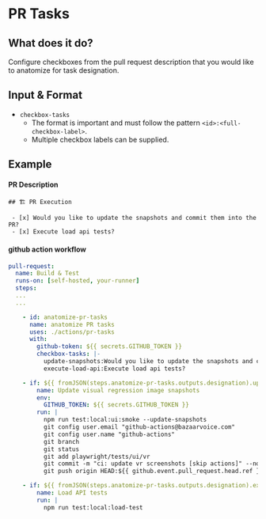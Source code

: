# PR Tasks

## What does it do?
  
  Configure checkboxes from the pull request description that you would like to anatomize for task designation.

## Input & Format

- `checkbox-tasks`
  - The format is important and must follow the pattern `<id>:<full-checkbox-label>`.
  - Multiple checkbox labels can be supplied.

## Example

#### PR Description
```
## 🏗️ PR Execution

 - [x] Would you like to update the snapshots and commit them into the PR?
 - [x] Execute load api tests?

```

#### github action workflow
```yaml
pull-request:
  name: Build & Test
  runs-on: [self-hosted, your-runner]
  steps:
  ...
  ...

    - id: anatomize-pr-tasks
      name: anatomize PR tasks
      uses: ./actions/pr-tasks
      with:
        github-token: ${{ secrets.GITHUB_TOKEN }}
        checkbox-tasks: |-
          update-snapshots:Would you like to update the snapshots and commit them into the PR?
          execute-load-api:Execute load api tests?

    - if: ${{ fromJSON(steps.anatomize-pr-tasks.outputs.designation).update-snapshots == 'true' }}
        name: Update visual regression image snapshots
        env:
          GITHUB_TOKEN: ${{ secrets.GITHUB_TOKEN }}
        run: |
          npm run test:local:ui:smoke --update-snapshots
          git config user.email "github-actions@bazaarvoice.com"
          git config user.name "github-actions"
          git branch
          git status
          git add playwright/tests/ui/vr
          git commit -m "ci: update vr screenshots [skip actions]" --no-verify
          git push origin HEAD:${{ github.event.pull_request.head.ref }} --no-verify

    - if: ${{ fromJSON(steps.anatomize-pr-tasks.outputs.designation).execute-load-api == 'true' }}
        name: Load API tests
        run: |
          npm run test:local:load-test
          
```